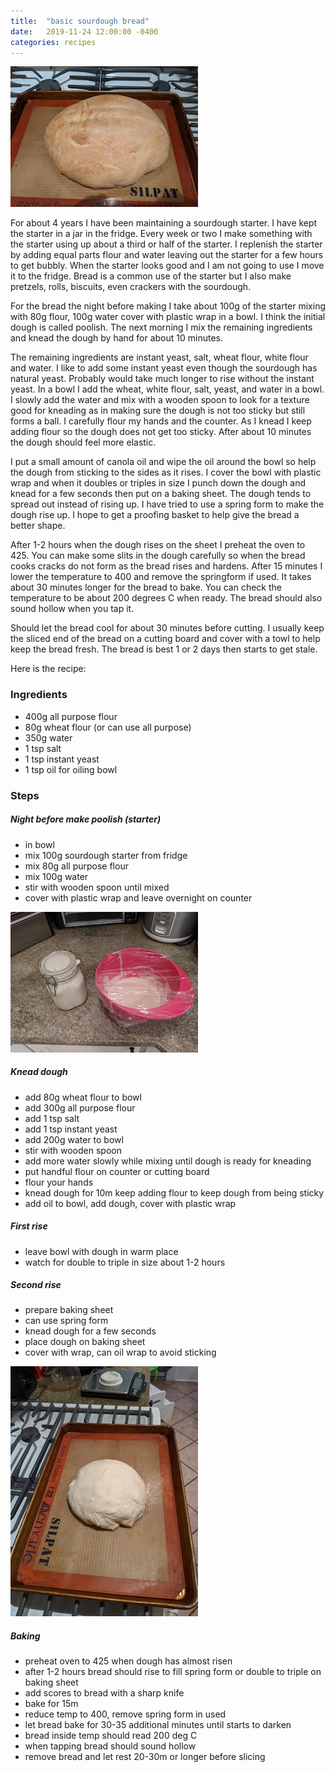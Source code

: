 ```yaml
---
title:  "basic sourdough bread"
date:   2019-11-24 12:00:00 -0400
categories: recipes
---
```

![finished bread](/assets/images/bread3.jpg)

For about 4 years I have been maintaining a sourdough starter.  I have kept the starter in a jar in the fridge.  Every week or two I make something with the starter using up about a third or half of the starter.  I replenish the starter by adding equal parts flour and water  leaving out the starter for a few hours to get bubbly.  When the starter looks good and I am not going to use I move it to the fridge.  Bread is a common use of the starter but I also make pretzels, rolls, biscuits, even crackers with the sourdough.  

For the bread the night before making I take about 100g of the starter mixing with 80g flour, 100g water cover with plastic wrap in a bowl. I think the initial dough is called poolish.   The next morning I mix the remaining ingredients and knead the dough by hand for about 10 minutes.  

The remaining ingredients are instant yeast, salt, wheat flour, white flour and water.  I like to add some instant yeast even though the sourdough has natural yeast.  Probably would take much longer to rise without the instant yeast.  In a bowl I add the wheat, white flour, salt, yeast, and water in a bowl.  I slowly add the water and mix with a wooden spoon to look for a texture good for kneading as in making sure the dough is not too sticky but still forms a ball.  I carefully flour my hands and the counter.  As I knead I keep adding flour so the dough does not get too sticky.  After about 10 minutes the dough should feel more elastic.

I put a small amount of canola oil and wipe the oil around the bowl so help the dough from sticking to the sides as it rises.  I cover the bowl with plastic wrap and when it doubles or triples in size I punch down the dough and knead for a few seconds then put on a baking sheet.  The dough tends to spread out instead of rising up.  I have tried to use a spring form to make the dough rise up.  I hope to get a proofing basket to help give the bread a better shape.

After 1-2 hours when the dough rises on the sheet I preheat the oven to 425.  You can make some slits in the dough carefully so when the bread cooks cracks do not form as the bread rises and hardens.  After 15 minutes I lower the temperature to 400 and remove the springform if used.  It takes about 30 minutes longer for the bread to bake.  You can check the temperature to be about 200 degrees C when ready.  The bread should also sound hollow when you tap it.  

Should let the bread cool for about 30 minutes before cutting.  I usually keep the sliced end of the bread on a cutting board and cover with a towl to help keep the bread fresh.  The bread is best 1 or 2 days then starts to get stale.

 Here is the recipe:

### Ingredients
- 400g all purpose flour
- 80g wheat flour (or can use all purpose)
- 350g water
- 1 tsp salt
- 1 tsp instant yeast
- 1 tsp oil for oiling bowl

### Steps
##### Night before make poolish (starter)
- in bowl
- mix 100g sourdough starter from fridge
- mix 80g all purpose flour
- mix 100g water
- stir with wooden spoon until mixed
- cover with plastic wrap and leave overnight on counter

![starter and poolish](/assets/images/bread1.jpg)


##### Knead dough
- add 80g wheat flour to bowl
- add 300g all purpose flour
- add 1 tsp salt
- add 1 tsp instant yeast
- add 200g water to bowl
- stir with wooden spoon
- add more water slowly while mixing until dough is ready for kneading
- put handful flour on counter or cutting board
- flour your hands
- knead dough for 10m keep adding flour to keep dough from being sticky
- add oil to bowl, add dough, cover with plastic wrap

##### First rise
- leave bowl with dough in warm place
- watch for double to triple in size about 1-2 hours

##### Second rise
- prepare baking sheet
- can use spring form
- knead dough for a few seconds
- place dough on baking sheet
- cover with wrap, can oil wrap to avoid sticking

![dough rising](/assets/images/bread2.jpg)

##### Baking
- preheat oven to 425 when dough has almost risen
- after 1-2 hours bread should rise to fill spring form or double to triple on baking sheet
- add scores to bread with a sharp knife
- bake for 15m
- reduce temp to 400, remove spring form in used
- let bread bake for 30-35 additional minutes until starts to darken
- bread inside temp should read 200 deg C
- when tapping bread should sound hollow
- remove bread and let rest 20-30m or longer before slicing
